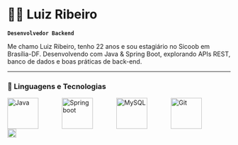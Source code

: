 # 👨‍💻 Luiz Ribeiro

**`Desenvolvedor Backend`**

Me chamo Luiz Ribeiro, tenho 22 anos e sou estagiário no Sicoob em Brasília-DF.
Desenvolvendo com Java & Spring Boot, explorando APIs REST, banco de dados e boas práticas de back-end.


---

### 🤖 Linguagens e Tecnologias

<img 
    align="left" 
    alt="Java"
    title="Java" 
    width="70px" 
    style="padding-right: 50px;" 
    src="https://cdn.jsdelivr.net/gh/devicons/devicon@latest/icons/java/java-original-wordmark.svg" 
/>
<img 
    align="left" 
    alt="Springboot" 
    title="Springboot"
    width="70px" 
    style="padding-right: 50px;" 
    img src="https://cdn.jsdelivr.net/gh/devicons/devicon@latest/icons/spring/spring-original-wordmark.svg"  
/>
<img 
    align="left" 
    alt="MySQL" 
    title="MySQL"
    width="70px" 
    style="padding-right: 50px;" 
    img src="https://cdn.jsdelivr.net/gh/devicons/devicon@latest/icons/mysql/mysql-original-wordmark.svg" 
/>
<img 
    align="left" 
    alt="Git" 
    title="Git"
    width="70px" 
    style="padding-right: 50px;" 
    src="https://cdn.jsdelivr.net/gh/devicons/devicon@latest/icons/git/git-original.svg" 
/>

<br/>
<br/>

<img 
      align="left" 
      alt="GitHub Stats" 
      height="20" 
      src="https://github-readme-stats.vercel.app/api/top-langs/?username=LuizRibeir0&theme=tokyonight&layout=compact&custom_title=Tecnologias&langs_count=9" 
  />

</p>
